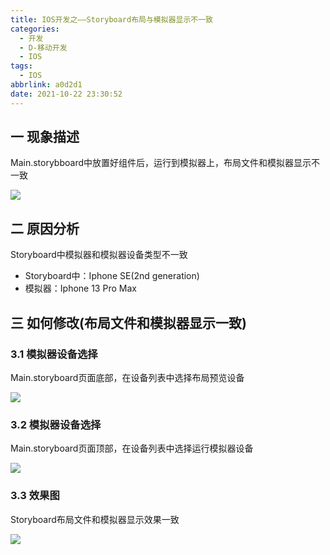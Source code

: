 ```yaml
---
title: IOS开发之——Storyboard布局与模拟器显示不一致
categories:
  - 开发
  - D-移动开发
  - IOS
tags:
  - IOS
abbrlink: a0d2d1
date: 2021-10-22 23:30:52
---
```

## 一 现象描述

Main.storybboard中放置好组件后，运行到模拟器上，布局文件和模拟器显示不一致

![][1]
<!--more-->

## 二 原因分析

Storyboard中模拟器和模拟器设备类型不一致

* Storyboard中：Iphone SE(2nd generation)
* 模拟器：Iphone 13 Pro Max

## 三 如何修改(布局文件和模拟器显示一致)

### 3.1 模拟器设备选择

Main.storyboard页面底部，在设备列表中选择布局预览设备

![][2]

### 3.2 模拟器设备选择

Main.storyboard页面顶部，在设备列表中选择运行模拟器设备

![][3]

### 3.3 效果图

Storyboard布局文件和模拟器显示效果一致

![][4]




[1]:https://fastly.jsdelivr.net/gh/pgzxc/cdn@master/blog-ios/ios-storyboard-simulator-diff.png
[2]:https://fastly.jsdelivr.net/gh/pgzxc/cdn@master/blog-ios/ios-storyboard-choice-device.png
[3]:https://fastly.jsdelivr.net/gh/pgzxc/cdn@master/blog-ios/ios-storyboard-monitor-choose.png
[4]:https://fastly.jsdelivr.net/gh/pgzxc/cdn@master/blog-ios/ios-storyboard-monitor-equal.png
